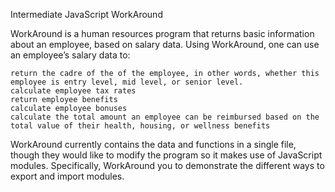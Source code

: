 Intermediate JavaScript
WorkAround

WorkAround is a human resources program that returns basic information about an employee, based on salary data. Using WorkAround, one can use an employee’s salary data to:

    return the cadre of the of the employee, in other words, whether this employee is entry level, mid level, or senior level.
    calculate employee tax rates
    return employee benefits
    calculate employee bonuses
    calculate the total amount an employee can be reimbursed based on the total value of their health, housing, or wellness benefits

WorkAround currently contains the data and functions in a single file, though they would like to modify the program so it makes use of JavaScript modules. Specifically, WorkAround you to demonstrate the different ways to export and import modules.